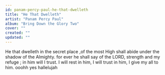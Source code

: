 ```yaml
---
id: panam-percy-paul-he-that-dwelleth
title: "He That Dwelleth"
artist: "Panam Percy Paul"
album: "Bring Down the Glory Two"
cover: ""
created: ""
updated: ""
---
```


He that dwelleth in the secret place ,of the most High shall abide under the shadow of the Almighty. for ever
he shall say of the LORD, strength and my refuge ; in him will I trust. I will rest in him, I will
 trust in him, I give my all to him.
ooohh yes hallelujah